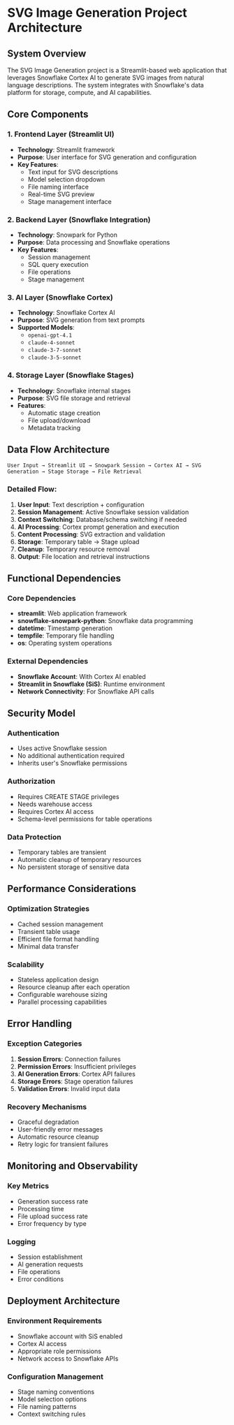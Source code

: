 # SVG Image Generation Project Architecture

## System Overview

The SVG Image Generation project is a Streamlit-based web application that leverages Snowflake Cortex AI to generate SVG images from natural language descriptions. The system integrates with Snowflake's data platform for storage, compute, and AI capabilities.

## Core Components

### 1. Frontend Layer (Streamlit UI)
- **Technology**: Streamlit framework
- **Purpose**: User interface for SVG generation and configuration
- **Key Features**:
  - Text input for SVG descriptions
  - Model selection dropdown
  - File naming interface
  - Real-time SVG preview
  - Stage management interface

### 2. Backend Layer (Snowflake Integration)
- **Technology**: Snowpark for Python
- **Purpose**: Data processing and Snowflake operations
- **Key Features**:
  - Session management
  - SQL query execution
  - File operations
  - Stage management

### 3. AI Layer (Snowflake Cortex)
- **Technology**: Snowflake Cortex AI
- **Purpose**: SVG generation from text prompts
- **Supported Models**:
  - `openai-gpt-4.1`
  - `claude-4-sonnet`
  - `claude-3-7-sonnet`
  - `claude-3-5-sonnet`

### 4. Storage Layer (Snowflake Stages)
- **Technology**: Snowflake internal stages
- **Purpose**: SVG file storage and retrieval
- **Features**:
  - Automatic stage creation
  - File upload/download
  - Metadata tracking

## Data Flow Architecture

```
User Input → Streamlit UI → Snowpark Session → Cortex AI → SVG Generation → Stage Storage → File Retrieval
```

### Detailed Flow:
1. **User Input**: Text description + configuration
2. **Session Management**: Active Snowflake session validation
3. **Context Switching**: Database/schema switching if needed
4. **AI Processing**: Cortex prompt generation and execution
5. **Content Processing**: SVG extraction and validation
6. **Storage**: Temporary table → Stage upload
7. **Cleanup**: Temporary resource removal
8. **Output**: File location and retrieval instructions

## Functional Dependencies

### Core Dependencies
- **streamlit**: Web application framework
- **snowflake-snowpark-python**: Snowflake data programming
- **datetime**: Timestamp generation
- **tempfile**: Temporary file handling
- **os**: Operating system operations

### External Dependencies
- **Snowflake Account**: With Cortex AI enabled
- **Streamlit in Snowflake (SiS)**: Runtime environment
- **Network Connectivity**: For Snowflake API calls

## Security Model

### Authentication
- Uses active Snowflake session
- No additional authentication required
- Inherits user's Snowflake permissions

### Authorization
- Requires CREATE STAGE privileges
- Needs warehouse access
- Requires Cortex AI access
- Schema-level permissions for table operations

### Data Protection
- Temporary tables are transient
- Automatic cleanup of temporary resources
- No persistent storage of sensitive data

## Performance Considerations

### Optimization Strategies
- Cached session management
- Transient table usage
- Efficient file format handling
- Minimal data transfer

### Scalability
- Stateless application design
- Resource cleanup after each operation
- Configurable warehouse sizing
- Parallel processing capabilities

## Error Handling

### Exception Categories
1. **Session Errors**: Connection failures
2. **Permission Errors**: Insufficient privileges
3. **AI Generation Errors**: Cortex API failures
4. **Storage Errors**: Stage operation failures
5. **Validation Errors**: Invalid input data

### Recovery Mechanisms
- Graceful degradation
- User-friendly error messages
- Automatic resource cleanup
- Retry logic for transient failures

## Monitoring and Observability

### Key Metrics
- Generation success rate
- Processing time
- File upload success rate
- Error frequency by type

### Logging
- Session establishment
- AI generation requests
- File operations
- Error conditions

## Deployment Architecture

### Environment Requirements
- Snowflake account with SiS enabled
- Cortex AI access
- Appropriate role permissions
- Network access to Snowflake APIs

### Configuration Management
- Stage naming conventions
- Model selection options
- File naming patterns
- Context switching rules 